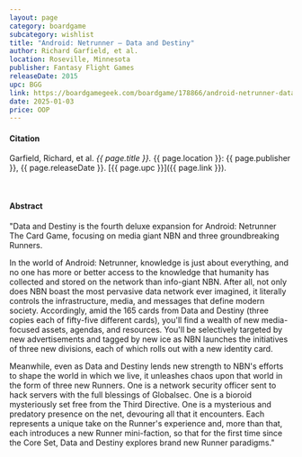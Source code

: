 ```yaml
---
layout: page
category: boardgame
subcategory: wishlist
title: "Android: Netrunner – Data and Destiny"
author: Richard Garfield, et al.
location: Roseville, Minnesota
publisher: Fantasy Flight Games
releaseDate: 2015
upc: BGG
link: https://boardgamegeek.com/boardgame/178866/android-netrunner-data-and-destiny
date: 2025-01-03
price: OOP
---
```


#### Citation

Garfield, Richard, et al. *{{ page.title }}.* {{ page.location }}: {{ page.publisher }}, {{ page.releaseDate }}. [{{ page.upc }}]({{ page.link }}).

<br>


#### Abstract

"Data and Destiny is the fourth deluxe expansion for Android: Netrunner The Card Game, focusing on media giant NBN and three groundbreaking Runners.

In the world of Android: Netrunner, knowledge is just about everything, and no one has more or better access to the knowledge that humanity has collected and stored on the network than info-giant NBN. After all, not only does NBN boast the most pervasive data network ever imagined, it literally controls the infrastructure, media, and messages that define modern society. Accordingly, amid the 165 cards from Data and Destiny (three copies each of fifty-five different cards), you'll find a wealth of new media-focused assets, agendas, and resources. You'll be selectively targeted by new advertisements and tagged by new ice as NBN launches the initiatives of three new divisions, each of which rolls out with a new identity card.

Meanwhile, even as Data and Destiny lends new strength to NBN's efforts to shape the world in which we live, it unleashes chaos upon that world in the form of three new Runners. One is a network security officer sent to hack servers with the full blessings of Globalsec. One is a bioroid mysteriously set free from the Third Directive. One is a mysterious and predatory presence on the net, devouring all that it encounters. Each represents a unique take on the Runner's experience and, more than that, each introduces a new Runner mini-faction, so that for the first time since the Core Set, Data and Destiny explores brand new Runner paradigms."
